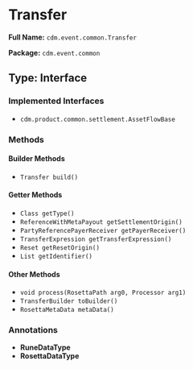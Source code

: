 # Transfer

**Full Name:** `cdm.event.common.Transfer`

**Package:** `cdm.event.common`

## Type: Interface

### Implemented Interfaces

- `cdm.product.common.settlement.AssetFlowBase`

### Methods

#### Builder Methods

- `Transfer build()`

#### Getter Methods

- `Class getType()`
- `ReferenceWithMetaPayout getSettlementOrigin()`
- `PartyReferencePayerReceiver getPayerReceiver()`
- `TransferExpression getTransferExpression()`
- `Reset getResetOrigin()`
- `List getIdentifier()`

#### Other Methods

- `void process(RosettaPath arg0, Processor arg1)`
- `TransferBuilder toBuilder()`
- `RosettaMetaData metaData()`

### Annotations

- **RuneDataType**
- **RosettaDataType**

